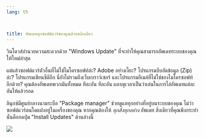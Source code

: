```yaml
---
lang: th



title: อัพเดททุกซอฟต์แวร์ของคุณด้วยคลิกเดียว
---
```


วินโดวส์อำนวยความสะดวกด้วย "Windows Update" ที่จะทำให้คุณสามารถอัพเดทระบบของคุณให้ใหม่ล่าสุด

แต่แล้วซอฟต์แวร์ตัวอื่นที่ไม่ใช่ไมโครซอฟท์ล่ะ? Adobe อย่างเงี๊ยะ? โปรแกรมบีบอัดข้อมูล (Zip) ล่ะ? โปรแกรมเขียนซีดีอีก นี่ยังไม่รวมถึงเว็บเบราว์เซอร์ และโปรแกรมอีเมล์ที่ไม่ใช่ของไมโครซอฟท์อีกด้วย? คุณต้องอัพเดทพวกมันทั้งหมด ทีละอัน ทีละอัน ผลาญเวลาเป็นว่าเล่นในการไล่อัพเดทแต่ละอันให้แล้วรอด

ลินุกซ์มีศูนย์กลางนามระบือ "Package manager" ช่วยดูแลทุกอย่างที่อยู่บนระบบของคุณ ไม่ว่าซอฟต์แวร์ตนใดแฝงอยู่ในเครื่องของคุณ หากคุณต้องให้ <i>ทุกสิ่งทุกอย่าง</i> อัพเดท สิ่งเดียวที่คุณพึงกระทำนั่นคือกดปุ่ม "Install Updates" ด้านล่างนี้

<img src="Images/global_update.png" />




